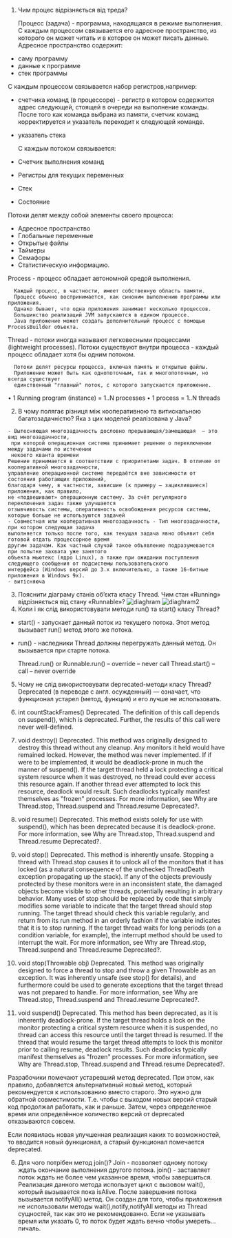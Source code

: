 
  1. Чим процес відрізняється від треда?

     Процесс (задача) - программа, находящаяся в режиме выполнения.
С каждым процессом связывается его адресное пространство, из которого он может читать
и в которое он может писать данные.
Адресное пространство содержит:
  - саму программу
  - данные к программе
  - стек программы

С каждым процессом связывается набор регистров,например:
  - счетчика команд (в процессоре) - регистр в котором содержится адрес следующей,
  стоящей в очереди на выполнение команды. После того как команда выбрана из памяти, 
  счетчик команд корректируется и указатель переходит к следующей команде.
  - указатель стека

     С каждым потоком связывается:
  - Счетчик выполнения команд
  - Регистры для текущих переменных
  - Стек
  - Состояние 

Потоки делят между собой элементы своего процесса:
  - Адресное пространство
  - Глобальные переменные
  - Открытые файлы
  - Таймеры
  - Семафоры
  - Статистическую информацию.



  Process - процесс обладает автономной средой выполнения.

      Каждый процесс, в частности, имеет собственную область памяти.
      Процесс обычно воспринимается, как синоним выполнению программы или приложения. 
      Однако бывает, что одна приложения занимает несколько процессов.
      Большинство реализаций JVM запускаются в едином процессе.
      Java приложение может создать дополнительный процесс с помощью ProcessBuilder объекта.

  Thread - потоки иногда называют легковесными процессами (lightweight processes). 
  Потоки существуют внутри процесса - каждый процесс обладает хотя бы одним потоком.

      Потоки делят ресурсы процесса, включая память и открытые файлы.
      Приложение может быть как однопоточным, так и многопоточным, но всегда существует 
      единственный "главный" поток, с которого запускается приложение.

• 1 Running program (instance) = 1..N processes
• 1 process = 1..N threads


  2. В чому полягає різниця між кооперативною та витискальною багатозадачністю? 
  Яка з цих моделей реалізована у Java?

    - Вытесняющая многозадачность дословно прерывающая/замещающая  — это вид многозадачности, 
     при которой операционная система принимает решение о переключении между задачами по истечении
     некоего кванта времени
    Решение принимается в соответствии с приоритетами задач. В отличие от кооперативной многозадачности,
    управление операционной системе передаётся вне зависимости от состояния работающих приложений, 
    благодаря чему, в частности, зависшие (к примеру — зациклившиеся) приложения, как правило,
    не «подвешивают» операционную систему. За счёт регулярного переключения задач также улучшается
    отзывчивость системы, оперативность освобождения ресурсов системы, которые больше не используются задачей
    - Совместная или кооперативная многозадачность - Тип многозадачности, при котором следующая задача
    выполняется только после того, как текущая задача явно объявит себя готовой отдать процессорное время
    другим задачам. Как частный случай такое объявление подразумевается при попытке захвата уже занятого
    объекта мьютекс (ядро Linux), а также при ожидании поступления следующего сообщения от подсистемы пользовательского
    интерфейса (Windows версий до 3.x включительно, а также 16-битные приложения в Windows 9x). 
    - витісняюча
  3. Пояснити діаграму станів об’єкта класу Thread. Чим стан «Running» відрізняється від стану «Runnable»?
  ![diaghram](https://github.com/nicknema/essentials-Of-Programming/blob/master/dia1QAsem2lab6.png)
  ![diaghram2](https://javarush.ru/images/article/b4eed106-d52b-448d-92c9-285eb8e82163/original.jpeg)
  4. Коли і як слід використовувати методи run() та start() класу Thread?    
  - start() - запускает данный поток из текущего потока.
      Этот метод вызывает run() метод этого же потока.
  - run() - наследники Thread должны перегружать данный метод. Он вызывается при старте потока.

    Thread.run() or Runnable.run()
    – override
    – never call
    Thread.start()
    – call
    – never override


  5. Чому не слід використовувати deprecated-методи класу Thread?
   Deprecated (в переводе с англ. осужденный) — означает, что функционал устарел (метод, функция) и его лучше не использовать.
   
1. int 	countStackFrames()
Deprecated. 
The definition of this call depends on suspend(), which is deprecated. Further, the results of this call were never well-defined.

2. void 	destroy()
Deprecated. 
This method was originally designed to destroy this thread without any cleanup. Any monitors it held would have remained locked. However, the method was never implemented. If if were to be implemented, it would be deadlock-prone in much the manner of suspend(). If the target thread held a lock protecting a critical system resource when it was destroyed, no thread could ever access this resource again. If another thread ever attempted to lock this resource, deadlock would result. Such deadlocks typically manifest themselves as "frozen" processes. For more information, see Why are Thread.stop, Thread.suspend and Thread.resume Deprecated?.

3. void 	resume()
Deprecated. 
This method exists solely for use with suspend(), which has been deprecated because it is deadlock-prone. For more information, see Why are Thread.stop, Thread.suspend and Thread.resume Deprecated?.

4. void 	stop()
Deprecated. 
This method is inherently unsafe. Stopping a thread with Thread.stop causes it to unlock all of the monitors that it has locked (as a natural consequence of the unchecked ThreadDeath exception propagating up the stack). If any of the objects previously protected by these monitors were in an inconsistent state, the damaged objects become visible to other threads, potentially resulting in arbitrary behavior. Many uses of stop should be replaced by code that simply modifies some variable to indicate that the target thread should stop running. The target thread should check this variable regularly, and return from its run method in an orderly fashion if the variable indicates that it is to stop running. If the target thread waits for long periods (on a condition variable, for example), the interrupt method should be used to interrupt the wait. For more information, see Why are Thread.stop, Thread.suspend and Thread.resume Deprecated?.

5. void 	stop(Throwable obj)
Deprecated. 
This method was originally designed to force a thread to stop and throw a given Throwable as an exception. It was inherently unsafe (see stop() for details), and furthermore could be used to generate exceptions that the target thread was not prepared to handle. For more information, see Why are Thread.stop, Thread.suspend and Thread.resume Deprecated?.

6. void 	suspend()
Deprecated. 
This method has been deprecated, as it is inherently deadlock-prone. If the target thread holds a lock on the monitor protecting a critical system resource when it is suspended, no thread can access this resource until the target thread is resumed. If the thread that would resume the target thread attempts to lock this monitor prior to calling resume, deadlock results. Such deadlocks typically manifest themselves as "frozen" processes. For more information, see Why are Thread.stop, Thread.suspend and Thread.resume Deprecated?.



Разрабочики помечают устаревший метод deprecated. При этом, как правило, добавляется альтернативный новый метод, который рекомендуется к использованию вместо старого. Это нужно для обратной совместимости. Т.е. чтобы с выходом новых версий старый код продолжал работать, как и раньше. Затем, через определенное время или определённое количество версий от deprecated отказываются совсем.

Если появилась новая улучшенная реализация каких то возможностей, то вводится новый функционал, а старый функционал помечается deprecated.

  6. Для чого потрібен метод join()?
  Join - позволяет одному потоку ждать окончание выполнения другого потока.
  join() - заставляет поток ждать не более чем указанное время, чтобы завершиться.
    Реализация данного метода использует цикл с вызовом wait(), который вызывается пока isAlive. 
    После завершения потока вызывается notifyAll() метод.
    Он создан для того, чтобы приложения не использовали методы wait(),notify,notifyAll методы
    из Thread сущностей, так как это не рекомендованно.
    Если не указывать время или указать 0, то поток будет ждать вечно чтобы умереть... пичаль.

